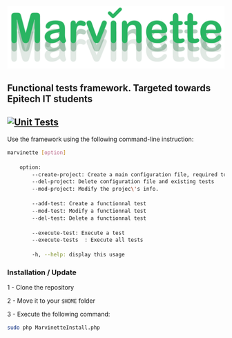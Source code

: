 [![Marvinette](images/logo.PNG)](images/logo.PNG)

## Functional tests framework. Targeted towards Epitech IT students

[![Unit Tests](https://github.com/Arthi-chaud/Marvinette/actions/workflows/unit_tests.yml/badge.svg?branch=dev)](https://github.com/Arthi-chaud/Marvinette/actions/workflows/unit_tests.yml)
---
Use the framework using the following command-line instruction:

```bash
marvinette [option]

    option:
        --create-project: Create a main configuration file, required to make tests
        --del-project: Delete configuration file and existing tests
        --mod-project: Modify the projec\'s info.
        
        --add-test: Create a functionnal test
        --mod-test: Modify a functionnal test
        --del-test: Delete a functionnal test

        --execute-test: Execute a test
        --execute-tests  : Execute all tests

        -h, --help: display this usage
```

### Installation / Update

1 - Clone the repository

2 - Move it to your `$HOME` folder

3 - Execute the following command:

``` bash
sudo php MarvinetteInstall.php
```